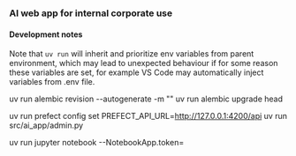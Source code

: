 ### AI web app for internal corporate use


#### Development notes
Note that `uv run` will inherit and prioritize env variables from parent environment, 
which may lead to unexpected behaviour if for some reason these variables are set,
for example VS Code may automatically inject variables from .env file.

uv run alembic revision --autogenerate -m ""
uv run alembic upgrade head

uv run prefect config set PREFECT_API_URL=http://127.0.0.1:4200/api
uv run src/ai_app/admin.py

uv run jupyter notebook --NotebookApp.token=